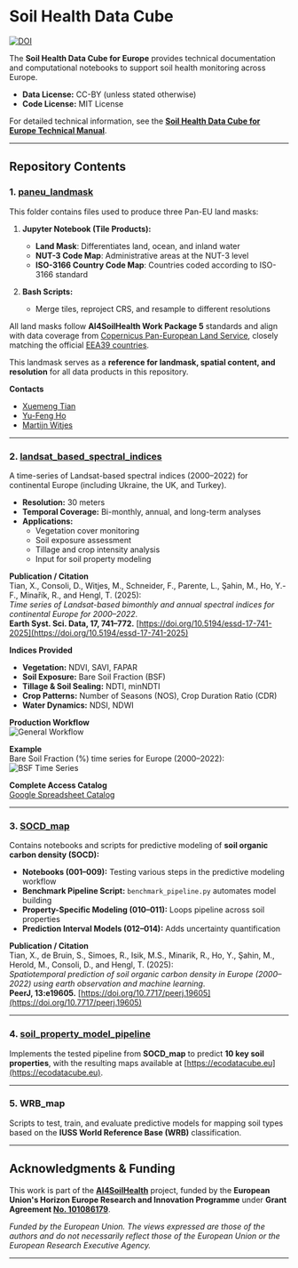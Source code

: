 # Soil Health Data Cube

[![DOI](https://zenodo.org/badge/DOI/10.5281/zenodo.14334987.svg)](https://doi.org/10.5281/zenodo.14334987)

The **Soil Health Data Cube for Europe** provides technical documentation and computational notebooks to support soil health monitoring across Europe.

- **Data License:** CC-BY (unless stated otherwise)  
- **Code License:** MIT License  

For detailed technical information, see the **[Soil Health Data Cube for Europe Technical Manual](https://shdc.ai4soilhealth.eu/)**.

---

## Repository Contents

### 1. [paneu_landmask](/paneu_landmask)

This folder contains files used to produce three Pan-EU land masks:

1. **Jupyter Notebook (Tile Products):**  
   - **Land Mask**: Differentiates land, ocean, and inland water  
   - **NUT-3 Code Map**: Administrative areas at the NUT-3 level  
   - **ISO-3166 Country Code Map**: Countries coded according to ISO-3166 standard  

2. **Bash Scripts:**  
   - Merge tiles, reproject CRS, and resample to different resolutions  

All land masks follow **AI4SoilHealth Work Package 5** standards and align with data coverage from [Copernicus Pan-European Land Service](https://land.copernicus.eu/pan-european), closely matching the official [EEA39 countries](https://lanEEA39d.copernicus.eu/portal_vocabularies/geotags/eea39).

This landmask serves as a **reference for landmask, spatial content, and resolution** for all data products in this repository.

**Contacts**  
- [Xuemeng Tian](mailto:xuemeng.tian@opengeohub.org)  
- [Yu-Feng Ho](mailto:yu-feng.ho@opengeohub.org)  
- [Martijn Witjes](mailto:martijn.witjes@opengeohub.org)  

---

### 2. [landsat_based_spectral_indices](/landsat_based_spectral_indices)

A time-series of Landsat-based spectral indices (2000–2022) for continental Europe (including Ukraine, the UK, and Turkey).

- **Resolution:** 30 meters  
- **Temporal Coverage:** Bi-monthly, annual, and long-term analyses  
- **Applications:**  
  - Vegetation cover monitoring  
  - Soil exposure assessment  
  - Tillage and crop intensity analysis  
  - Input for soil property modeling  

**Publication / Citation**  
Tian, X., Consoli, D., Witjes, M., Schneider, F., Parente, L., Şahin, M., Ho, Y.-F., Minařík, R., and Hengl, T. (2025):  
*Time series of Landsat-based bimonthly and annual spectral indices for continental Europe for 2000–2022*.  
**Earth Syst. Sci. Data, 17, 741–772.** [https://doi.org/10.5194/essd-17-741-2025](https://doi.org/10.5194/essd-17-741-2025)

**Indices Provided**  
- **Vegetation:** NDVI, SAVI, FAPAR  
- **Soil Exposure:** Bare Soil Fraction (BSF)  
- **Tillage & Soil Sealing:** NDTI, minNDTI  
- **Crop Patterns:** Number of Seasons (NOS), Crop Duration Ratio (CDR)  
- **Water Dynamics:** NDSI, NDWI  

**Production Workflow**  
![General Workflow](https://github.com/AI4SoilHealth/SoilHealthDataCube/assets/96083275/b8ce7d5e-4e2a-4695-83be-f809eb95d80b)

**Example**  
Bare Soil Fraction (%) time series for Europe (2000–2022):  
![BSF Time Series](https://github.com/AI4SoilHealth/SoilHealthDataCube/assets/96083275/1b14d38b-30d9-42c8-9b03-d257576cdb43)

**Complete Access Catalog**  
[Google Spreadsheet Catalog](https://docs.google.com/spreadsheets/d/1QTA6OkkYlZljfHst_inCrkC7DJcMAyHnM9k0iHulwpg/edit?gid=436017183#gid=436017183)

---

### 3. [SOCD_map](/SOCD_map)

Contains notebooks and scripts for predictive modeling of **soil organic carbon density (SOCD):**

- **Notebooks (001–009):** Testing various steps in the predictive modeling workflow  
- **Benchmark Pipeline Script:** `benchmark_pipeline.py` automates model building  
- **Property-Specific Modeling (010–011):** Loops pipeline across soil properties  
- **Prediction Interval Models (012–014):** Adds uncertainty quantification  

**Publication / Citation**  
Tian, X., de Bruin, S., Simoes, R., Isik, M.S., Minarik, R., Ho, Y., Şahin, M., Herold, M., Consoli, D., and Hengl, T. (2025):  
*Spatiotemporal prediction of soil organic carbon density in Europe (2000–2022) using earth observation and machine learning*.  
**PeerJ, 13:e19605.** [https://doi.org/10.7717/peerj.19605](https://doi.org/10.7717/peerj.19605)

---

### 4. [soil_property_model_pipeline](/soil_property_model_pipeline)

Implements the tested pipeline from **SOCD_map** to predict **10 key soil properties**, with the resulting maps available at [https://ecodatacube.eu](https://ecodatacube.eu).

---

### 5. WRB_map

Scripts to test, train, and evaluate predictive models for mapping soil types based on the **IUSS World Reference Base (WRB)** classification.

---

## Acknowledgments & Funding

This work is part of the **[AI4SoilHealth](https://AI4SoilHealth.eu)** project, funded by the **European Union's Horizon Europe Research and Innovation Programme** under **Grant Agreement [No. 101086179](https://cordis.europa.eu/project/id/101086179)**.

*Funded by the European Union. The views expressed are those of the authors and do not necessarily reflect those of the European Union or the European Research Executive Agency.*

---
